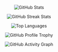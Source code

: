 <p align="center">
  <img src="https://github-readme-stats.vercel.app/api?username=your-username&show_icons=true&count_private=true&theme=radical" alt="GitHub Stats">
</p>

<p align="center">
  <img src="https://github-readme-streak-stats.herokuapp.com/?user=your-username&theme=radical" alt="GitHub Streak Stats">
</p>

<p align="center">
  <img src="https://github-readme-stats.vercel.app/api/top-langs/?username=your-username&layout=compact&theme=radical" alt="Top Languages">
</p>

<p align="center">
  <img src="https://github-profile-trophy.vercel.app/?username=your-username&theme=juicyfresh" alt="GitHub Profile Trophy">
</p>

<p align="center">
  <img src="https://activity-graph.herokuapp.com/graph?username=your-username&bg_color=1F222E&color=F8D866&line=F85D7F&point=FFFFFF" alt="GitHub Activity Graph">
</p>
